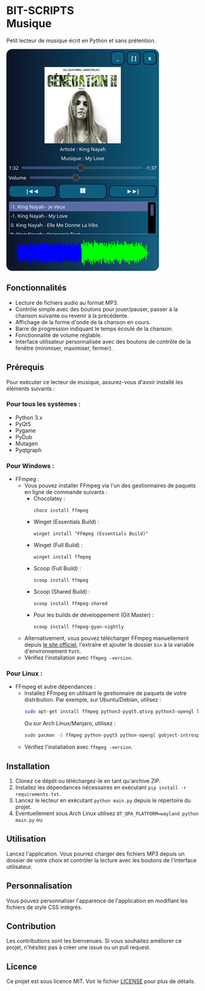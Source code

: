 # BIT-SCRIPTS<br/>Musique

Petit lecteur de musique écrit en Python et sans prétention.

![Design du lecteur](Apercu.png)

## Fonctionnalités
- Lecture de fichiers audio au format MP3.
- Contrôle simple avec des boutons pour jouer/pauser, passer à la chanson suivante ou revenir à la précédente.
- Affichage de la forme d'onde de la chanson en cours.
- Barre de progression indiquant le temps écoulé de la chanson.
- Fonctionnalité de volume réglable.
- Interface utilisateur personnalisée avec des boutons de contrôle de la fenêtre (minimiser, maximiser, fermer).
## Prérequis
Pour exécuter ce lecteur de musique, assurez-vous d'avoir installé les éléments suivants :

### Pour tous les systèmes :
- Python 3.x
- PyQt5
- Pygame
- PyDub
- Mutagen
- Pyqtgraph

### Pour Windows :
- FFmpeg :
  - Vous pouvez installer FFmpeg via l'un des gestionnaires de paquets en ligne de commande suivants :
    - Chocolatey :
      ```
      choco install ffmpeg
      ```
    - Winget (Essentials Build) :
      ```
      winget install "FFmpeg (Essentials Build)"
      ```
    - Winget (Full Build) :
      ```
      winget install ffmpeg
      ```
    - Scoop (Full Build) :
      ```
      scoop install ffmpeg
      ```
    - Scoop (Shared Build) :
      ```
      scoop install ffmpeg-shared
      ```
    - Pour les builds de développement (Git Master) :
      ```
      scoop install ffmpeg-gyan-nightly
      ```
  - Alternativement, vous pouvez télécharger FFmpeg manuellement depuis [le site officiel](https://ffmpeg.org/download.html), l'extraire et ajouter le dossier `bin` à la variable d'environnement `Path`.
  - Vérifiez l'installation avec `ffmpeg -version`.

### Pour Linux :
- FFmpeg et autre dépendances :
  - Installez FFmpeg en utilisant le gestionnaire de paquets de votre distribution.
    Par exemple, sur Ubuntu/Debian, utilisez :
    ```bash
    sudo apt-get install ffmpeg python3-pyqt5.qtsvg python3-opengl libgirepository1.0-dev
    ```
    Ou sur Arch Linux/Manjaro, utilisez :
    ```bash
    sudo pacman -S ffmpeg python-pyqt5 python-opengl gobject-introspection qt5-wayland qt5-x11extras sdl2 sdl2_image sdl2_mixer sdl2_ttf
    ```
  - Vérifiez l'installation avec `ffmpeg -version`.
## Installation
1. Clonez ce dépôt ou téléchargez-le en tant qu'archive ZIP.
2. Installez les dépendances nécessaires en exécutant `pip install -r requirements.txt`.
3. Lancez le lecteur en exécutant `python main.py` depuis le répertoire du projet.
4. Eventuellement sous Arch Linux utilisez `QT_QPA_PLATFORM=wayland python main.py` ou 
## Utilisation
Lancez l'application. Vous pourrez charger des fichiers MP3 depuis un dossier de votre choix et contrôler la lecture avec les boutons de l'interface utilisateur.

## Personnalisation
Vous pouvez personnaliser l'apparence de l'application en modifiant les fichiers de style CSS intégrés.

## Contribution
Les contributions sont les bienvenues. Si vous souhaitez améliorer ce projet, n'hésitez pas à créer une issue ou un pull request.

## Licence
Ce projet est sous licence MIT. Voir le fichier [LICENSE](./LICENSE) pour plus de détails.